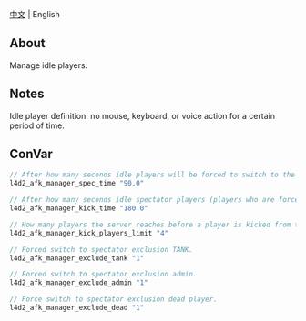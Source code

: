 [中文](./README.md) | English

## About
Manage idle players.

## Notes
Idle player definition: no mouse, keyboard, or voice action for a certain period of time.

## ConVar
```c
// After how many seconds idle players will be forced to switch to the spectator team. 0.0=disabled
l4d2_afk_manager_spec_time "90.0"

// After how many seconds idle spectator players (players who are forced to switch to spectator) will be kicked off the server. 0.0=disabled
l4d2_afk_manager_kick_time "180.0"

// How many players the server reaches before a player is kicked from the server.
l4d2_afk_manager_kick_players_limit "4"

// Forced switch to spectator exclusion TANK.
l4d2_afk_manager_exclude_tank "1"

// Forced switch to spectator exclusion admin.
l4d2_afk_manager_exclude_admin "1"

// Force switch to spectator exclusion dead player.
l4d2_afk_manager_exclude_dead "1"
```
